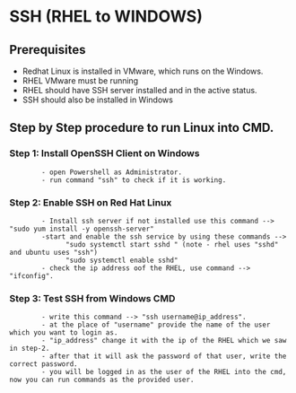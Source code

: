 # SSH (RHEL to WINDOWS)
## Prerequisites
  - Redhat Linux is installed in VMware, which runs on the Windows.
  - RHEL VMware must be running
  - RHEL should have SSH server installed and in the active status.
  - SSH should also be installed in Windows
## Step by Step procedure to run Linux into CMD.
### Step 1: Install OpenSSH Client on Windows
            - open Powershell as Administrator.
            - run command "ssh" to check if it is working.
### Step 2: Enable SSH on Red Hat Linux
            - Install ssh server if not installed use this command --> "sudo yum install -y openssh-server"
            -start and enable the ssh service by using these commands --> 
                  "sudo systemctl start sshd " (note - rhel uses "sshd" and ubuntu uses "ssh")
                  "sudo systemctl enable sshd"
            - check the ip address oof the RHEL, use command --> "ifconfig".
### Step 3: Test SSH from Windows CMD
            - write this command --> "ssh username@ip_address".
            - at the place of "username" provide the name of the user which you want to login as.
            - "ip_address" change it with the ip of the RHEL which we saw in step-2.
            - after that it will ask the password of that user, write the correct password.
            - you will be logged in as the user of the RHEL into the cmd, now you can run commands as the provided user.
            
